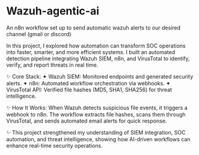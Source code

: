 # Wazuh-agentic-ai
An n8n workflow set up to send automatic wazuh alerts to our desired channel (gmail or discord)

In this project, I explored how automation can transform SOC operations into faster, smarter, and more efficient systems.
I built an automated detection pipeline integrating Wazuh SIEM, n8n, and VirusTotal to identify, verify, and report threats in real time.

✨ Core Stack:
✦ Wazuh SIEM: Monitored endpoints and generated security alerts.
✦ n8n: Automated workflow orchestration via webhooks.
✦ VirusTotal API: Verified file hashes (MD5, SHA1, SHA256) for threat intelligence.

✨ How It Works:
When Wazuh detects suspicious file events, it triggers a webhook to n8n. The workflow extracts file hashes, scans them through VirusTotal, and sends automated email alerts for quick response.

✨ This project strengthened my understanding of SIEM integration, SOC automation, and threat intelligence, showing how AI-driven workflows can enhance real-time security operations.
